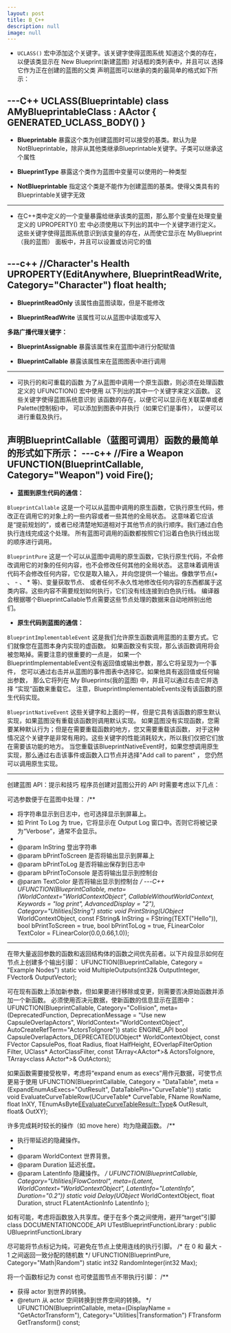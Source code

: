 ```yaml
---
layout: post
title: B_C++
description: null
image: null
---
```


- `UCLASS()` 宏中添加这个关键字。该关键字使得蓝图系统 知道这个类的存在，以便该类显示在 New Blueprint(新建蓝图) 对话框的类列表中，并且可以
选择它作为正在创建的蓝图的父类
声明蓝图可以继承的类的最简单的格式如下所示：

---C++
UCLASS(Blueprintable)
class AMyBlueprintableClass : AActor
{
    GENERATED_UCLASS_BODY()
}
---

- **Blueprintable**
暴露这个类为创建蓝图时可以接受的基类。默认为是NotBlueprintable，除非从其他类继承Blueprintable关键字。子类可以继承这个属性

- **BlueprintType**
暴露这个类作为蓝图中变量可以使用的一种类型

- **NotBlueprintable**
指定这个类是不能作为创建蓝图的基类。使得父类具有的Blueprintable关键字无效

---

- 在C++类中定义的一个变量暴露给继承该类的蓝图，那么那个变量在处理变量定义的 UPROPERTY() 宏 中必须使用以下列出的其中一个关键字进行定义。 这些关键字使得蓝图系统意识到该变量的存在，从而使它显示在 MyBlueprint（我的蓝图） 面板中，并且可以设置或访问它的值

---c++
//Character's Health
UPROPERTY(EditAnywhere, BlueprintReadWrite, Category="Character")
float health;
---


- **BlueprintReadOnly**
该属性由蓝图读取，但是不能修改

- **BlueprintReadWrite**
该属性可以从蓝图中读取或写入

**多路广播代理关键字：**

- **BlueprintAssignable**
暴露该属性来在蓝图中进行分配赋值

- **BlueprintCallable**
暴露该属性来在蓝图图表中进行调用
---
- 可执行的和可重载的函数
为了从蓝图中调用一个原生函数，则必须在处理函数定义的 UFUNCTION() 宏中使用 以下列出的其中一个关键字来定义函数。
这些关键字使得蓝图系统意识到 该函数的存在，以便它可以显示在关联菜单或者Palette(控制板)中，
可以添加到图表中并执行（如果它们是事件）， 以便可以进行重载及执行。

声明BlueprintCallable（蓝图可调用）函数的最简单的形式如下所示：
---c++
//Fire a Weapon
UFUNCTION(BlueprintCallable, Category="Weapon")
void Fire();
---

- **蓝图到原生代码的通信：**

`BlueprintCallable`
这是一个可以从蓝图中调用的原生函数，它执行原生代码，修改正在调用它的对象上的一些内容或者一些其他的全局状态。
这意味着它应该是“提前规划的”，或者已经清楚地知道相对于其他节点的执行顺序。我们通过白色执行连线完成这个处理。
所有蓝图可调用的函数都按照它们沿着白色执行线出现的顺序进行调用。

`BlueprintPure`
这是一个可以从蓝图中调用的原生函数，它执行原生代码，不会修改调用它的对象的任何内容，也不会修改任何其他的全局状态。
这意味着调用该代码不会修改任何内容，它仅是取入输入，并向您提供一个输出。像数学节点(+ 、 - 、 * 等)、变量获取节点、
或者任何不永久性地修改任何内容的东西都属于这类内容。这些内容不需要规划如何执行，它们没有线连接到白色执行线。
编译器会根据哪个BlueprintCallable节点需要这些节点处理的数据来自动地辨别出他们。

- **原生代码到蓝图的通信：**

`BlueprintImplementableEvent`
这是我们允许原生函数调用蓝图的主要方式。它们就像您在蓝图本身内实现的虚函数。
如果函数没有实现，那么该函数调用将会被忽略掉。需要注意的很重要的一点是，
如果一个BlueprintImplementableEvent没有返回值或输出参数，那么它将呈现为一个事件，
您可以通过右击并从蓝图的事件图表中选择它。如果他具有返回值或任何输出参数，
那么它将列在 My Blueprints(我的蓝图) 中，并且可以通过右击它并选择 “实现”函数来重载它。
注意，BlueprintImplementableEvents没有该函数的原生代码实现。

`BlueprintNativeEvent`
这些关键字和上面的一样，但是它具有该函数的原生默认实现，如果蓝图没有重载该函数则调用默认实现。
如果蓝图没有实现函数，您需要某种默认行为；但是在需要重载函数的地方，您又需要重载该函数，
对于这种情况这个关键字是非常有用的。这些关键字的性能消耗较大，所以我们仅把它们放在需要该功能的地方。
当您重载该BlueprintNativeEvent时，如果您想调用原生实现，那么通过右击该事件或函数入口节点并选择"Add call to parent" ， 
您仍然可以调用原生实现。

---
创建蓝图 API：提示和技巧
程序员创建对蓝图公开的 API 时需要考虑以下几点：

可选参数便于在蓝图中处理：
/**
 * 将字符串显示到日志中，也可选择显示到屏幕上。
 * 如 Print To Log 为 true，它将显示在 Output Log 窗口中。否则它将被记录为“Verbose”，通常不会显示。
 *
 * @param   InString        登出字符串
 * @param   bPrintToScreen  是否将输出显示到屏幕上
 * @param   bPrintToLog     是否将输出保存到日志中
 * @param   bPrintToConsole 是否将输出显示到控制台
 * @param   TextColor       是否将输出显示到控制台
 */
 ---C++
UFUNCTION(BlueprintCallable, meta=(WorldContext="WorldContextObject", CallableWithoutWorldContext, Keywords = "log print", AdvancedDisplay = "2"), Category="Utilities|String")
static void PrintString(UObject* WorldContextObject, const FString& InString = FString(TEXT("Hello")), bool bPrintToScreen = true, bool bPrintToLog = true, FLinearColor TextColor = FLinearColor(0.0,0.66,1.0));
---


在带大量返回参数的函数和返回结构体的函数之间优先前者。以下片段显示如何在节点上创建多个输出引脚：
UFUNCTION(BlueprintCallable, Category = "Example Nodes")
static void MultipleOutputs(int32& OutputInteger, FVector& OutputVector);

可在现有函数上添加新参数，但如果要进行移除或变更，则需要否决原始函数并添加一个新函数。
必须使用否决元数据，使新函数的信息显示在蓝图中：
UFUNCTION(BlueprintCallable, Category="Collision", meta=(DeprecatedFunction, DeprecationMessage = "Use new CapsuleOverlapActors", WorldContext="WorldContextObject", AutoCreateRefTerm="ActorsToIgnore"))
static ENGINE_API bool CapsuleOverlapActors_DEPRECATED(UObject* WorldContextObject, const FVector CapsulePos, float Radius, float HalfHeight, EOverlapFilterOption Filter, UClass* ActorClassFilter, const TArray<AActor*>& ActorsToIgnore, TArray<class AActor*>& OutActors);

如果函数需要接受枚举，考虑将“expand enum as execs”用作元数据，可使节点更易于使用
UFUNCTION(BlueprintCallable, Category = "DataTable", meta = (ExpandEnumAsExecs="OutResult", DataTablePin="CurveTable"))
static void EvaluateCurveTableRow(UCurveTable* CurveTable, FName RowName, float InXY, TEnumAsByte<EEvaluateCurveTableResult::Type>& OutResult, float& OutXY);

许多完成耗时较长的操作（如 move here）均为隐藏函数。
/** 
 * 执行带延迟的隐藏操作。
 * 
 * @param WorldContext  世界背景。
 * @param Duration      延迟长度。
 * @param LatentInfo    隐藏操作。
 */
UFUNCTION(BlueprintCallable, Category="Utilities|FlowControl", meta=(Latent, WorldContext="WorldContextObject", LatentInfo="LatentInfo", Duration="0.2"))
static void Delay(UObject* WorldContextObject, float Duration, struct FLatentActionInfo LatentInfo );

如有可能，考虑将函数放入共享库。便于在多个类之间使用，避开“target”引脚
class DOCUMENTATIONCODE_API UTestBlueprintFunctionLibrary : public UBlueprintFunctionLibrary

尽可能将节点标记为纯，可避免在节点上使用连线的执行引脚。
/* 在 0 和 最大 - 1 之间返回一致分配的随机数 */
UFUNCTION(BlueprintPure, Category="Math|Random")
static int32 RandomInteger(int32 Max);

将一个函数标记为 const 也可使蓝图节点不带执行引脚：
/**
 * 获得 actor 到世界的转换。
 * @return 从 actor 空间转换到世界空间的转换。
 */
UFUNCTION(BlueprintCallable, meta=(DisplayName = "GetActorTransform"), Category="Utilities|Transformation")
FTransform GetTransform() const;


